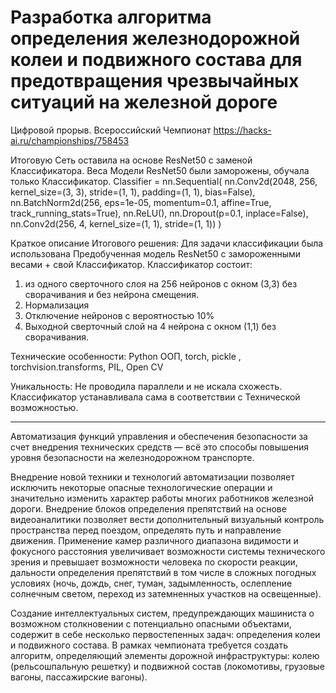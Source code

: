# Разработка алгоритма определения железнодорожной колеи и подвижного состава для предотвращения чрезвычайных ситуаций на железной дороге
Цифровой прорыв. Всероссийский Чемпионат 
https://hacks-ai.ru/championships/758453

Итоговую Сеть оставила на основе ResNet50 с заменой Классификатора.
Веса Модели ResNet50  были заморожены, обучала только Классификатор.
      Classifier = nn.Sequential(
        nn.Conv2d(2048, 256, kernel_size=(3, 3), stride=(1, 1), padding=(1, 1), bias=False),
        nn.BatchNorm2d(256, eps=1e-05, momentum=0.1, affine=True, track_running_stats=True),
        nn.ReLU(),
        nn.Dropout(p=0.1, inplace=False),
        nn.Conv2d(256, 4, kernel_size=(1, 1), stride=(1, 1))
      )

Краткое описание Итогового решения:
Для задачи классификации была использована
Предобученная модель ResNet50 с замороженными весами + свой Классификатор.
Классификатор состоит:
1. из одного сверточного слоя на 256 нейронов  с окном (3,3) без сворачивания и без нейрона смещения.
2. Нормализация
3. Отключение нейронов с вероятностью 10%
4. Выходной сверточный слой на 4 нейрона с окном (1,1)  без сворачивания.

Технические особенности:
Python ООП, torch, pickle , torchvision.transforms, PIL, Open CV

Уникальность:
Не проводила параллели и не искала схожесть.
Классификатор устанавливала сама в соответствии с Технической возможностью.


--------------------------------
Автоматизация функций управления и обеспечения безопасности за счет внедрения технических средств — всё это способы повышения уровня безопасности на железнодорожном транспорте.

Внедрение новой техники и технологий автоматизации позволяет исключить некоторые опасные технологические операции и значительно изменить характер работы многих работников железной дороги. Внедрение блоков определения препятствий на основе видеоаналитики позволяет вести дополнительный визуальный контроль пространства перед поездом, определять путь и направление движения. Применение камер различного диапазона видимости и фокусного расстояния увеличивает возможности системы технического зрения и превышает возможности человека по скорости реакции, дальности определения препятствий в том числе в сложных погодных условиях (ночь, дождь, снег, туман, задымленность, ослепление солнечным светом, переход из затемненных участков на освещенные).

Создание интеллектуальных систем, предупреждающих машиниста о возможном столкновении с потенциально опасными объектами, содержит в себе несколько первостепенных задач: определения колеи и подвижного состава. В рамках чемпионата требуется создать алгоритм, определяющий элементы дорожной инфраструктуры: колею (рельсошпальную решетку) и подвижной состав (локомотивы, грузовые вагоны, пассажирские вагоны).
